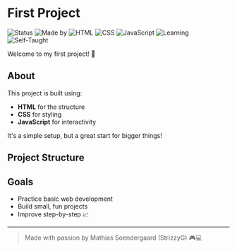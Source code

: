 # First Project

![Status](https://img.shields.io/badge/Status-Active-brightgreen)
![Made by](https://img.shields.io/badge/Made%20by-StrizzyG-blue)
![HTML](https://img.shields.io/badge/HTML-5-orange)
![CSS](https://img.shields.io/badge/CSS-3-blue)
![JavaScript](https://img.shields.io/badge/JavaScript-ES6-yellow)
![Learning](https://img.shields.io/badge/Learning%20Path-Becoming%20Software%20Engineer-purple)
![Self-Taught](https://img.shields.io/badge/Path-Self--Taught-informational)


Welcome to my first project! 🚀

## About

This project is built using:
- **HTML** for the structure
- **CSS** for styling
- **JavaScript** for interactivity

It's a simple setup, but a great start for bigger things!

## Project Structure

## Goals

- Practice basic web development
- Build small, fun projects
- Improve step-by-step 📈

---

> Made with passion by Mathias Soendergaard (StrizzyG) 🎮💻

